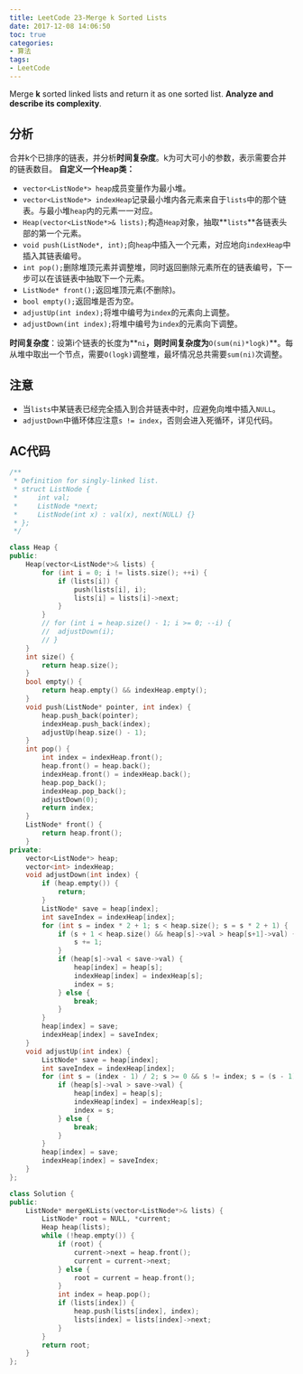 ```yaml
---
title: LeetCode 23-Merge k Sorted Lists
date: 2017-12-08 14:06:50
toc: true
categories: 
- 算法
tags:
- LeetCode
---
```

Merge **k** sorted linked lists and return it as one sorted list. **Analyze and describe its complexity**.

## 分析
合并k个已排序的链表，并分析**时间复杂度**。k为可大可小的参数，表示需要合并的链表数目。
**自定义一个Heap类：**

* `vector<ListNode*> heap`成员变量作为最小堆。
* `vector<ListNode*> indexHeap`记录最小堆内各元素来自于`lists`中的那个链表。与最小堆`heap`内的元素一一对应。
* `Heap(vector<ListNode*>& lists);`构造`Heap`对象，抽取**`lists`**各链表头部的第一个元素。
* `void push(ListNode*, int);`向`heap`中插入一个元素，对应地向`indexHeap`中插入其链表编号。
* `int pop();`删除堆顶元素并调整堆，同时返回删除元素所在的链表编号，下一步可以在该链表中抽取下一个元素。
* `ListNode* front();`返回堆顶元素(不删除)。
* `bool empty();`返回堆是否为空。
* `adjustUp(int index);`将堆中编号为`index`的元素向上调整。
* `adjustDown(int index);`将堆中编号为`index`的元素向下调整。

**时间复杂度**：设第i个链表的长度为**`ni`**，则时间复杂度为**`O(sum(ni)*logk)`**。每从堆中取出一个节点，需要`O(logk)`调整堆，最坏情况总共需要`sum(ni)`次调整。

## 注意
* 当`lists`中某链表已经完全插入到合并链表中时，应避免向堆中插入`NULL`。
* `adjustDown`中循环体应注意`s != index`，否则会进入死循环，详见代码。

## AC代码

```cpp
/**
 * Definition for singly-linked list.
 * struct ListNode {
 *     int val;
 *     ListNode *next;
 *     ListNode(int x) : val(x), next(NULL) {}
 * };
 */

class Heap {
public:
    Heap(vector<ListNode*>& lists) {
        for (int i = 0; i != lists.size(); ++i) {
            if (lists[i]) {
                push(lists[i], i);
                lists[i] = lists[i]->next;
            }
        }
        // for (int i = heap.size() - 1; i >= 0; --i) {
        //  adjustDown(i);
        // }
    }
    int size() {
        return heap.size();
    }
    bool empty() {
        return heap.empty() && indexHeap.empty();
    }
    void push(ListNode* pointer, int index) {
        heap.push_back(pointer);
        indexHeap.push_back(index);
        adjustUp(heap.size() - 1);
    }
    int pop() {
        int index = indexHeap.front();
        heap.front() = heap.back();
        indexHeap.front() = indexHeap.back();
        heap.pop_back();
        indexHeap.pop_back();
        adjustDown(0);
        return index;
    }
    ListNode* front() {
        return heap.front();
    }
private:
    vector<ListNode*> heap;
    vector<int> indexHeap;
    void adjustDown(int index) {
        if (heap.empty()) {
            return;
        }
        ListNode* save = heap[index];
        int saveIndex = indexHeap[index];
        for (int s = index * 2 + 1; s < heap.size(); s = s * 2 + 1) {
            if (s + 1 < heap.size() && heap[s]->val > heap[s+1]->val) {
                s += 1;
            }
            if (heap[s]->val < save->val) {
                heap[index] = heap[s];
                indexHeap[index] = indexHeap[s];
                index = s;
            } else {
                break;
            }
        }
        heap[index] = save;
        indexHeap[index] = saveIndex;
    }
    void adjustUp(int index) {
        ListNode* save = heap[index];
        int saveIndex = indexHeap[index];
        for (int s = (index - 1) / 2; s >= 0 && s != index; s = (s - 1) / 2) {
            if (heap[s]->val > save->val) {
                heap[index] = heap[s];
                indexHeap[index] = indexHeap[s];
                index = s;
            } else {
                break;
            }
        }
        heap[index] = save;
        indexHeap[index] = saveIndex;
    }
};

class Solution {
public:
    ListNode* mergeKLists(vector<ListNode*>& lists) {
        ListNode* root = NULL, *current;
        Heap heap(lists);
        while (!heap.empty()) {
            if (root) {
                current->next = heap.front();
                current = current->next;
            } else {
                root = current = heap.front();
            }
            int index = heap.pop();
            if (lists[index]) {
                heap.push(lists[index], index);
                lists[index] = lists[index]->next;
            }
        }
        return root;
    }
};

```